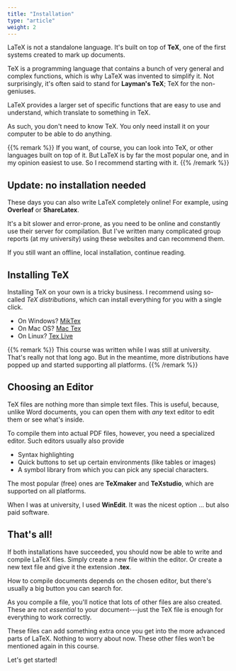 ```yaml
---
title: "Installation"
type: "article"
weight: 2
---
```


LaTeX is not a standalone language. It's built on top of **TeX**, one of the first systems created to mark up documents.

TeX is a programming language that contains a bunch of very general and complex functions, which is why LaTeX was invented to simplify it. Not surprisingly, it's often said to stand for **Layman's TeX**; TeX for the non-geniuses. 

LaTeX provides a larger set of specific functions that are easy to use and understand, which translate to something in TeX. 

As such, you don't need to know TeX. You only need install it on your computer to be able to do anything.

{{% remark %}}
If you want, of course, you can look into TeX, or other languages built on top of it. But LaTeX is by far the most popular one, and in my opinion easiest to use. So I recommend starting with it.
{{% /remark %}}

## Update: no installation needed

These days you can also write LaTeX completely online! For example, using **Overleaf** or **ShareLatex**.

It's a bit slower and error-prone, as you need to be online and constantly use their server for compilation. But I've written many complicated group reports (at my university) using these websites and can recommend them.

If you still want an offline, local installation, continue reading.

## Installing TeX

Installing TeX on your own is a tricky business. I recommend using so-called _TeX distributions_, which can install everything for you with a single click.

-   On Windows? [MikTex](https://miktex.org/)
-   On Mac OS? [Mac Tex](https://tug.org/mactex/)
-   On Linux? [Tex Live](https://www.tug.org/texlive/)

{{% remark %}}
This course was written while I was still at university. That's really not that long ago. But in the meantime, more distributions have popped up and started supporting all platforms.
{{% /remark %}}

## Choosing an Editor

TeX files are nothing more than simple text files. This is useful, because, unlike Word documents, you can open them with _any_ text editor to edit them or see what's inside.

To compile them into actual PDF files, however, you need a specialized editor. Such editors usually also provide 

* Syntax highlighting
* Quick buttons to set up certain environments (like tables or images)
* A symbol library from which you can pick any special characters.

The most popular (free) ones are **TeXmaker** and **TeXstudio**, which are supported on all platforms.

When I was at university, I used **WinEdit**. It was the nicest option ... but also paid software.

## That's all!

If both installations have succeeded, you should now be able to write and compile LaTeX files. Simply create a new file within the editor. Or create a new text file and give it the extension **.tex**.

How to compile documents depends on the chosen editor, but there's usually a big button you can search for.

As you compile a file, you'll notice that lots of other files are also created. These are not *essential* to your document---just the TeX file is enough for everything to work correctly. 

These files can add something extra once you get into the more advanced parts of LaTeX. Nothing to worry about now. These other files won't be mentioned again in this course.

Let's get started!